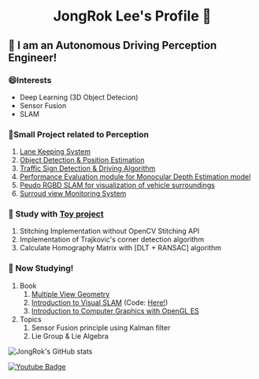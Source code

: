<h1 align="center"> JongRok Lee's Profile 👋 </h1>

## 🌱 I am an Autonomous Driving Perception Engineer!

### 😄Interests
- Deep Learning (3D Object Detecion)
- Sensor Fusion
- SLAM

### 🤔Small Project related to Perception
1. [Lane Keeping System](https://github.com/JongRok-Lee/Lane_keeping_system)
2. [Object Detection & Position Estimation](https://github.com/JongRok-Lee/Monocular_Position_Estimation)
3. [Traffic Sign Detection & Driving Algorithm](https://github.com/JongRok-Lee/traffic_sign_Project)
4. [Performance Evaluation module for Monocular Depth Estimation model](https://github.com/SOTA-Project)
5. [Peudo RGBD SLAM for visualization of vehicle surroundings](https://github.com/JongRok-Lee/ORB_SLAM2_with_PCL)
6. [Surroud view Monitoring System](https://github.com/JongRok-Lee/Surround-View-Monitoring)

### 🌱 Study with [Toy project](https://github.com/JongRok-Lee/Toy-Projects)
1. Stitching Implementation without OpenCV Stitching API
2. Implementation of Trajkovic's corner detection algorithm
3. Calculate Homography Matrix with [DLT + RANSAC] algorithm

### 🤔 Now Studying!
1. Book
   1. [Multiple View Geometry](https://www.robots.ox.ac.uk/~vgg/hzbook/)
   2. [Introduction to Visual SLAM](https://github.com/gaoxiang12/slambook) (Code: [Here!](https://github.com/JongRok-Lee/Visual-SLAM_Tutorial))
   3. [Introduction to Computer Graphics with OpenGL ES](https://github.com/medialab-ku/openGLESbook)
2. Topics
   1. Sensor Fusion principle using Kalman filter
   2. Lie Group & Lie Algebra
<!--
Here are some ideas to get you started:

- 🔭 I’m currently working on ...
- 🌱 I’m currently learning ...
- 👯 I’m looking to collaborate on ...
- 🤔 I’m looking for help with ...
- 💬 Ask me about ...
- 📫 How to reach me: ...
- 😄 Pronouns: ...
- ⚡ Fun fact: ...
-->

![JongRok's GitHub stats](https://github-readme-stats.vercel.app/api?username=JongRok-Lee&show_icons=true&theme=radical)

[![Youtube Badge](https://img.shields.io/badge/Youtube-ff0000?style=flat-square&logo=youtube&link=https://www.youtube.com/channel/UC13x2Xi7twyTYdqlb8lOnyA)](https://www.youtube.com/channel/UC13x2Xi7twyTYdqlb8lOnyA)
